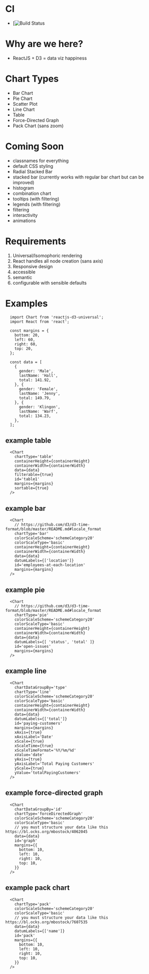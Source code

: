 # CI
  - [![Build Status](https://api.travis-ci.org/noahehall/react-f-your-starterkit.svg?branch=master)

# Why are we here?
  - ReactJS + D3 = data viz happiness

# Chart Types
  - Bar Chart
  - Pie Chart
  - Scatter Plot
  - Line Chart
  - Table
  - Force-Directed Graph
  - Pack Chart (sans zoom)

# Coming Soon
  - classnames for everything
  - default CSS styling
  - Radial Stacked Bar
  - stacked bar (currently works with regular bar chart but can be improved)
  - histogram
  - combination chart
  - tooltips (with filtering)
  - legends (with filtering)
  - filtering
  - interactivity
  - animations

# Requirements
  1. Universal/Isomophoric rendering
  2. React handles all node creation (sans axis)
  3. Responsive design
  4. accessible
  5. semantic
  6. configurable with sensible defaults

# Examples
```
  import Chart from 'reactjs-d3-universal';
  import React from 'react';

  const margins = {
    bottom: 20,
    left: 60,
    right: 60,
    top: 20,
  };

  const data = [
    {
      gender: 'Male',
      lastName: 'Hall',
      total: 141.92,
    }, {
      gender: 'Female',
      lastName: 'Jenny',
      total: 149.79,
    }, {
      gender: 'Klingon',
      lastName: 'Warf',
      total: 134.23,
    },
  ];
```
## example table
```
  <Chart
    chartType='table'
    containerHeight={containerHeight}
    containerWidth={containerWidth}
    data={data}
    filterable={true}
    id='table1'
    margins={margins}
    sortable={true}
  />
```

## example bar
```
  <Chart
    // https://github.com/d3/d3-time-format/blob/master/README.md#locale_format
    chartType='bar'
    colorScaleScheme='schemeCategory20'
    colorScaleType='basic'
    containerHeight={containerHeight}
    containerWidth={containerWidth}
    data={data}
    datumLabels={['location']}
    id='employees-at-each-location'
    margins={margins}
  />
```

## example pie
```
  <Chart
    // https://github.com/d3/d3-time-format/blob/master/README.md#locale_format
    chartType='pie'
    colorScaleScheme='schemeCategory20'
    colorScaleType='basic'
    containerHeight={containerHeight}
    containerWidth={containerWidth}
    data={data}
    datumLabels={[ 'status', 'total' ]}
    id='open-issues'
    margins={margins}
  />
```

## example line
```
  <Chart
    chartDataGroupBy='type'
    chartType='line'
    colorScaleScheme='schemeCategory20'
    colorScaleType='basic'
    containerHeight={containerHeight}
    containerWidth={containerWidth}
    data={data}
    datumLabels={['total']}
    id='paying-customers'
    margins={margins}
    xAxis={true}
    xAxisLabel='Date'
    xScale={true}
    xScaleTime={true}
    xScaleTimeFormat='%Y/%m/%d'
    xValue='date'
    yAxis={true}
    yAxisLabel='Total Paying Customers'
    yScale={true}
    yValue='totalPayingCustomers'
  />
```
## example force-directed graph
```
  <Chart
    chartDataGroupBy='id'
    chartType='forceDirectedGraph'
    colorScaleScheme='schemeCategory20'
    colorScaleType='basic'
    // you must structure your data like this https://bl.ocks.org/mbostock/4062045
    data={data}
    id='graph'
    margins={{
      bottom: 10,
      left: 10,
      right: 10,
      top: 10,
    }}
  />
```
## example pack chart
```
  <Chart
    chartType='pack'
    colorScaleScheme='schemeCategory20'
    colorScaleType='basic'
    // you must structure your data like this https://bl.ocks.org/mbostock/7607535
    data={data}
    datumLabels={['name']}
    id='pack'
    margins={{
      bottom: 10,
      left: 10,
      right: 10,
      top: 10,
    }}
  />
```
